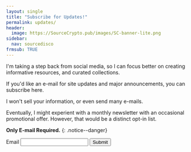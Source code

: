 ```yaml
---
layout: single
title: "Subscribe for Updates!"
permalink: updates/
header:
  image: https://SourceCrypto.pub/images/SC-banner-lite.png
sidebar:
  nav: sourcedisco
frmsub: TRUE
---
```


I'm taking a step back from social media, so I can focus better on creating informative resources, and curated collections.

If you'd like an e-mail for site updates and major announcements, you can subscribe here.

I won't sell your information, or even send many e-mails.

Eventually, I might experient with a monthly newsletter with an occasional promotional offer. However, that would be a distinct opt-in list.


**Only E-mail Required.**
{: .notice--danger}

<div class="kwes-form">
    <form method="POST" action="https://kwes.io/api/foreign/forms/jkYmOb8OJAVfi2S1qfWU" success-message="Thank You!" error-message="Oops! Your form has errors." mode="test">
        <label for="addy"> Email</label>
        <input type="email" name="addy" rules="required|email|max:255">
        <button type="submit">Submit</button>
    </form>
</div>